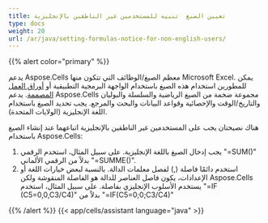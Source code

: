 ```yaml
---
title: تعيين الصيغ  تنبيه للمستخدمين غير الناطقين بالإنجليزية
type: docs
weight: 20
url: /ar/java/setting-formulas-notice-for-non-english-users/
---
```


{{% alert color="primary" %}} 

يدعم Aspose.Cells معظم الصيغ/الوظائف التي تتكون منها Microsoft Excel. يمكن للمطورين استخدام هذه الصيغ باستخدام الواجهة البرمجية التطبيقية أو [أوراق العمل المصممة](/cells/ar/java/what-is-a-designer-spreadsheet/). يدعم Aspose.Cells مجموعة ضخمة من الصيغ الرياضية والسلسلة والبوليان والتاريخ/الوقت والإحصائية وقواعد البيانات والبحث والمرجع. يجب تحديد الصيغ باستخدام اللغة الإنجليزية (الولايات المتحدة).

هناك نصيحتان يجب على المستخدمين غير الناطقين بالإنجليزية اتباعهما عند إنشاء الصيغ باستخدام Aspose.Cells:

1. يجب إدخال الصيغ باللغة الإنجليزية.
   على سبيل المثال، استخدم الرقمي "=SUM()" بدلاً من الرقمي الألماني "=SUMME()".
1. استخدم دائمًا فاصلة (,) لفصل معلمات الدالة.
   بالنسبة لبعض خيارات اللغة أو الإعدادات، يكون فاصل العناصر للدالة هو الفاصلة المنقوشة ولكن Aspose.Cells يستخدم الأسلوب الإنجليزي بفاصلة. على سبيل المثال، استخدم "=IF (C5=0,0,C3/C4)" بدلاً من "=IF(C5=0;0;C3/C4)" 

{{% /alert %}}
{{< app/cells/assistant language="java" >}}
